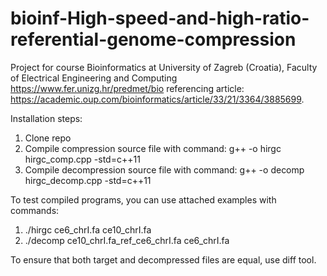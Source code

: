 # bioinf-High-speed-and-high-ratio-referential-genome-compression
Project for course Bioinformatics at University of Zagreb (Croatia), Faculty of Electrical Engineering and Computing
https://www.fer.unizg.hr/predmet/bio referencing article: https://academic.oup.com/bioinformatics/article/33/21/3364/3885699.

Installation steps:
1. Clone repo
2. Compile compression source file with command: g++ -o hirgc hirgc_comp.cpp -std=c++11
3. Compile decompression source file with command: g++ -o decomp hirgc_decomp.cpp -std=c++11

To test compiled programs, you can use attached examples with commands:
1. ./hirgc ce6_chrI.fa ce10_chrI.fa
1. ./decomp ce10_chrI.fa_ref_ce6_chrI.fa ce6_chrI.fa

To ensure that both target and decompressed files are equal, use diff tool.
